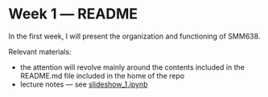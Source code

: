 # Week 1 ― README

In the first week, I will present the organization and functioning of SMM638.

Relevant materials:

+   the attention will revolve mainly around the contents included in the README.md file included in the home of the repo
+   lecture notes ― see [slideshow_1.ipynb](https://github.com/simoneSantoni/net-analysis-smm638/blob/master/week1/slideshow_1.ipynb)

